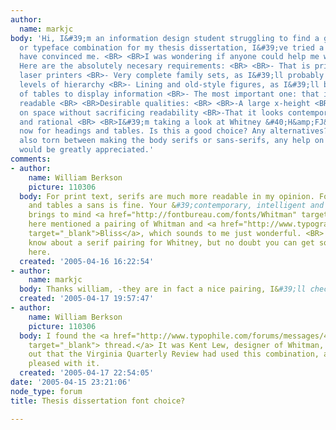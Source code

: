 ```yaml
---
author:
  name: markjc
body: 'Hi, I&#39;m an information design student struggling to find a good typeface
  or typeface combination for my thesis dissertation, I&#39;ve tried a bunch but none
  have convinced me. <BR> <BR>I was wondering if anyone could help me with the choice&#40;s&#41;.
  Here are the absolutely necesary requirements: <BR> <BR>- That is prints nice on
  laser printers <BR>- Very complete family sets, as I&#39;ll probably be using various
  levels of hierarchy <BR>- Lining and old-style figures, as I&#39;ll be using lots
  of tables to display information <BR>- The most important one: that it&#39;s extremely
  readable <BR> <BR>Desirable qualities: <BR> <BR>-A large x-height <BR>-Economical
  on space without sacrificing readability <BR>-That it looks contemporary, intelligent
  and rational <BR> <BR>I&#39;m taking a look at Whitney &#40;H&amp;FJ&#41; right
  now for headings and tables. Is this a good choice? Any alternatives? <BR> <BR>I&#39;m
  also torn between making the body serifs or sans-serifs, any help on the matter
  would be greatly appreciated.'
comments:
- author:
    name: William Berkson
    picture: 110306
  body: For print text, serifs are much more readable in my opinion. For headings
    and tables a sans is fine. Your &#39;contemporary, intelligent and rational&#39;
    brings to mind <a href="http://fontbureau.com/fonts/Whitman" target="_blank">Whitman</a>.     Someone
    here mentioned a pairing of Whitman and <a href="http://www.typography.net/type/bliss.htm"
    target="_blank">Bliss</a>, which sounds to me just wonderful. <BR> <BR>I don&#39;t
    know about a serif pairing for Whitney, but no doubt you can get some suggestions
    here.
  created: '2005-04-16 16:22:54'
- author:
    name: markjc
  body: Thanks william, -they are in fact a nice pairing, I&#39;ll check them out.
  created: '2005-04-17 19:57:47'
- author:
    name: William Berkson
    picture: 110306
  body: I found the <a href="http://www.typophile.com/forums/messages/4100/26920.html"
    target="_blank"> thread.</a> It was Kent Lew, designer of Whitman, who pointed
    out that the Virginia Quarterly Review had used this combination, and he was quite
    pleased with it.
  created: '2005-04-17 22:54:05'
date: '2005-04-15 23:21:06'
node_type: forum
title: Thesis dissertation font choice?

---
```


